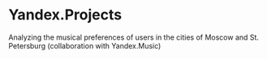 # Yandex.Projects
Analyzing the musical preferences of users in the cities of Moscow and St. Petersburg (collaboration with Yandex.Music)
